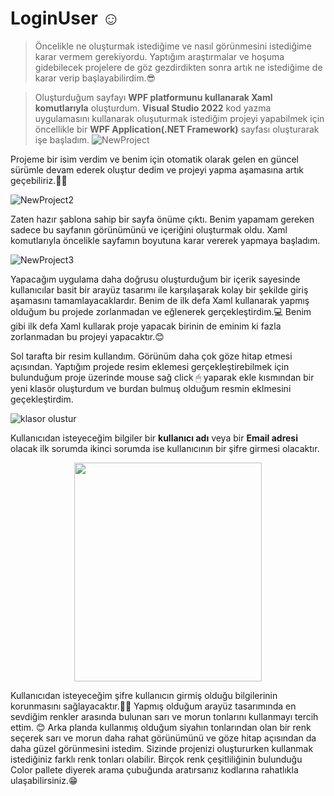 # LoginUser ☺️

>Öncelikle ne oluşturmak istediğime ve nasıl görünmesini istediğime karar vermem gerekiyordu. Yaptığım araştırmalar ve hoşuma gidebilecek projelere de göz gezdirdikten sonra artık ne istediğime de karar verip başlayabilirdim.😎

>Oluşturduğum sayfayı **WPF platformunu kullanarak Xaml komutlarıyla** oluşturdum. 
**Visual Studio 2022** kod yazma uygulamasını kullanarak oluşuturmak istediğim projeyi yapabilmek için öncellikle bir **WPF Application(.NET Framework)** sayfası oluşturarak işe başladım. 
![NewProject](https://github.com/bsrtk/LoginUser/assets/101363847/97621ae8-8e55-4bfb-8b68-93f0c9081469)

Projeme bir isim verdim ve benim için otomatik olarak gelen en güncel sürümle devam ederek oluştur dedim ve projeyi yapma aşamasına artık geçebiliriz.👩‍💻 

![NewProject2](https://github.com/bsrtk/LoginUser/assets/101363847/cd2c6116-ca6c-4a27-86e5-92ea9ceda555)

Zaten hazır şablona sahip bir sayfa önüme çıktı. Benim yapamam gereken sadece bu sayfanın görünümünü ve içeriğini oluşturmak oldu. Xaml komutlarıyla öncelikle sayfamın boyutuna karar vererek yapmaya başladım.

![NewProject3](https://github.com/bsrtk/LoginUser/assets/101363847/581a7726-9f55-4018-b40a-bbeb6133026f)

Yapacağım uygulama daha doğrusu oluşturduğum bir içerik sayesinde kullanıcılar basit bir arayüz tasarımı ile karşılaşarak kolay bir şekilde giriş aşamasını tamamlayacaklardır. Benim de ilk defa Xaml kullanarak yapmış olduğum bu projede zorlanmadan ve eğlenerek gerçekleştirdim.💻 Benim gibi ilk defa Xaml kullarak proje yapacak birinin de eminim ki fazla zorlanmadan bu projeyi yapacaktır.😊

Sol tarafta bir resim kullandım. Görünüm daha çok göze hitap etmesi açısından.
Yaptığım projede resim eklemesi gerçekleştirebilmek için bulunduğum proje üzerinde mouse sağ click 🖱 yaparak ekle kısmından bir yeni klasör oluşturdum ve burdan bulmuş olduğum resmin eklmesini geçekleştirdim.

![klasor olustur](https://github.com/bsrtk/LoginUser/assets/101363847/95907344-dd52-480c-88b0-e66f899387d7)


Kullanıcıdan isteyeceğim bilgiler bir **kullanıcı adı** veya bir **Email adresi** olacak ilk sorumda ikinci sorumda ise kullanıcının bir şifre girmesi olacaktır.
<p align="center">
  <img src="https://github.com/bsrtk/LoginUser/assets/101363847/ecf556a5-c7da-4c09-a07b-339f379f6422"  width="300" height="350" />
 </p>

Kullanıcıdan isteyeceğim şifre kullanıcın girmiş olduğu bilgilerinin korunmasını sağlayacaktır.👮‍♀️
Yapmış olduğum arayüz tasarımında en sevdiğim renkler arasında bulunan sarı ve morun tonlarını kullanmayı tercih ettim. 😊
Arka planda kullanmış olduğum siyahın tonlarından olan bir renk seçerek sarı ve morun daha rahat görünümünü ve göze hitap açısından da daha güzel görünmesini istedim. Sizinde projenizi oluştururken kullanmak istediğiniz farklı renk tonları olabilir. Birçok renk çeşitliliğinin bulunduğu Color pallete diyerek arama çubuğunda aratırsanız kodlarına rahatlıkla ulaşabilirsiniz.😁



